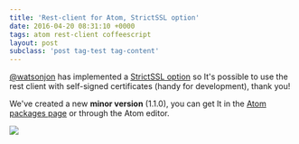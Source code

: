 ```yaml
---
title: 'Rest-client for Atom, StrictSSL option'
date: 2016-04-20 08:31:10 +0000
tags: atom rest-client coffeescript
layout: post
subclass: 'post tag-test tag-content'
---
```

[@watsonjon](https://github.com/watsonjon) has implemented a [StrictSSL option](https://github.com/ddavison/rest-client/pull/34) so
It's possible to use the rest client with self-signed certificates (handy for development), thank you!

We've created a new **minor version** (1.1.0), you can get It in the [Atom packages page](https://atom.io/packages/rest-client) or through the Atom editor.

![](/content/images/2016/04/Screen-Shot-2016-04-20-at-10-28-29.png)
